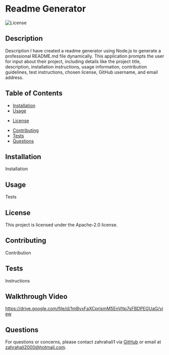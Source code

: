 
# Readme Generator

![License](https://img.shields.io/badge/license-Apache-2.0-blue.svg)

## Description
Description 
I have created a readme generator using Node.js to generate a professional README.md file dynamically. This application prompts the user for input about their project, including details like the project title, description, installation instructions, usage information, contribution guidelines, test instructions, chosen license, GitHub username, and email address. 

## Table of Contents
- [Installation](#installation)
- [Usage](#usage)

* [License](#license)

- [Contributing](#contributing)
- [Tests](#tests)
- [Questions](#questions)

## Installation
Installation

## Usage
Tests


## License

This project is licensed under the Apache-2.0 license.

## Contributing
Contribution

## Tests
Instructions

## Walkthrough Video
https://drive.google.com/file/d/1mByxFaXCprismM5EnVItp7sFBDPEGUaG/view

## Questions
For questions or concerns, please contact zahrahali1 via [GitHub](https://github.com/zahrahali1) or email at zahrahali2000@hotmail.com.
